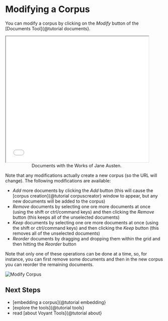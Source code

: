 # Modifying a Corpus

You can modify a corpus by clicking on the _Modify_ button of the [Documents Tool]{@tutorial documents}.

<iframe src="../tool/Documents/?corpus=austen&subtitle=The+Works+of+Jane+Austen" style="width: 90%; height: 400px;"></iframe>
<div style="width: 90%; text-align: center; margin-bottom: 1em;">Documents with the Works of Jane Austen.</div>


Note that any modifications actually create a new corpus (so the URL will change). The following modifications are available:

- *Add* more documents by clicking the _Add_ button (this will cause the [corpus creation]{@tutorial corpuscreator} window to appear, but any new documents will be added to the corpus)
- *Remove* documents by selecting one ore more documents at once (using the shift or ctrl/command keys) and then clicking the _Remove_ button (this keeps all of the unselected documents)
- *Keep* documents by selecting one ore more documents at once (using the shift or ctrl/command keys) and then clicking the _Keep_ button (this removes all of the unselected documents)
- *Reorder* documents by dragging and dropping them within the grid and then hitting the _Reorder_ button

Note that only one of these operations can be done at a time, so, for instance, you can first remove some documents and then in the new corpus you can reorder the remaining documents.

![Modify Corpus](imgs/ui/modifyingcorpus/modify.png)

## Next Steps

* [embedding a corpus]{@tutorial embedding}
* [explore the tools]{@tutorial tools}
* read [about Voyant Tools]{@tutorial about}
